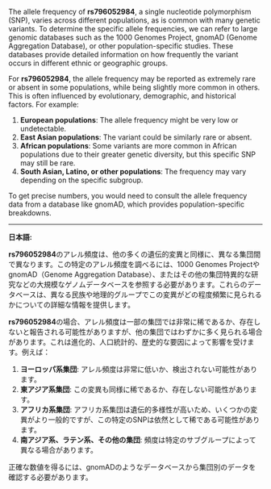 The allele frequency of **rs796052984**, a single nucleotide polymorphism (SNP), varies across different populations, as is common with many genetic variants. To determine the specific allele frequencies, we can refer to large genomic databases such as the 1000 Genomes Project, gnomAD (Genome Aggregation Database), or other population-specific studies. These databases provide detailed information on how frequently the variant occurs in different ethnic or geographic groups.

For **rs796052984**, the allele frequency may be reported as extremely rare or absent in some populations, while being slightly more common in others. This is often influenced by evolutionary, demographic, and historical factors. For example:

1. **European populations**: The allele frequency might be very low or undetectable.
2. **East Asian populations**: The variant could be similarly rare or absent.
3. **African populations**: Some variants are more common in African populations due to their greater genetic diversity, but this specific SNP may still be rare.
4. **South Asian, Latino, or other populations**: The frequency may vary depending on the specific subgroup.

To get precise numbers, you would need to consult the allele frequency data from a database like gnomAD, which provides population-specific breakdowns.

---

**日本語:**

**rs796052984**のアレル頻度は、他の多くの遺伝的変異と同様に、異なる集団間で異なります。この特定のアレル頻度を調べるには、1000 Genomes ProjectやgnomAD（Genome Aggregation Database）、またはその他の集団特異的な研究などの大規模なゲノムデータベースを参照する必要があります。これらのデータベースは、異なる民族や地理的グループでこの変異がどの程度頻繁に見られるかについての詳細な情報を提供します。

**rs796052984**の場合、アレル頻度は一部の集団では非常に稀であるか、存在しないと報告される可能性がありますが、他の集団ではわずかに多く見られる場合があります。これは進化的、人口統計的、歴史的な要因によって影響を受けます。例えば：

1. **ヨーロッパ系集団**: アレル頻度は非常に低いか、検出されない可能性があります。
2. **東アジア系集団**: この変異も同様に稀であるか、存在しない可能性があります。
3. **アフリカ系集団**: アフリカ系集団は遺伝的多様性が高いため、いくつかの変異がより一般的ですが、この特定のSNPは依然として稀である可能性があります。
4. **南アジア系、ラテン系、その他の集団**: 頻度は特定のサブグループによって異なる場合があります。

正確な数値を得るには、gnomADのようなデータベースから集団別のデータを確認する必要があります。